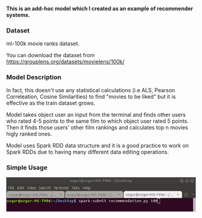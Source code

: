 #### This is an add-hoc model which I created as an example of recommender systems.

### Dataset
ml-100k movie ranks dataset.

You can download the dataset from https://grouplens.org/datasets/movielens/100k/

### Model Description

In fact, this doesn't use any statistical calculations (i.e ALS, Pearson Correleation, Cosine Similarities) to find "movies to be liked" but it is effective as the train dataset grows. 

Model takes object user an input from the terminal and finds other users who rated 4-5 points to the same film to which object user rated 5 points. Then it finds those users' other film rankings and calculates top n movies higly ranked ones.

Model uses Spark RDD data structure and it is a good practice to work on Spark RDDs due to having many different data editing operations.

### Simple Usage


![](Utils/Screenshot%20from%202019-02-23%2014-51-49.png)
      

